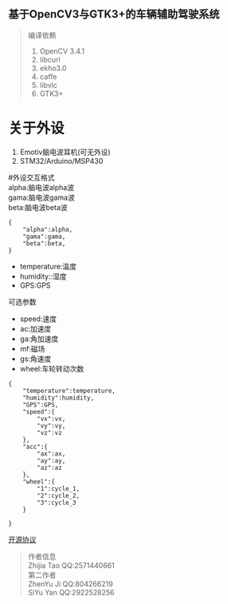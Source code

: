 ## 基于OpenCV3与GTK3+的车辆辅助驾驶系统  
> 编译依赖   
> 1. OpenCV 3.4.1  
> 2. libcurl  
> 3. ekho3.0  
> 4. caffe  
> 5. libvlc  
> 6. GTK3+  
# 关于外设  
1. Emotiv脑电波耳机(可无外设)  
2. STM32/Arduino/MSP430  

#外设交互格式  
alpha:脑电波alpha波  
gama:脑电波gama波  
beta:脑电波beta波  
```
{
	"alpha":alpha,
	"gama":gama,
	"beta":beta,
}
```
* temperature:温度  
* humidity::湿度  
* GPS:GPS  

可选参数  

* speed:速度  
* ac:加速度  
* ga:角加速度  
* mf:磁场  
* gs:角速度  
* wheel:车轮转动次数  
```
{
	"temperature":temperature,
	"humidity":humidity,
	"GPS":GPS,
	"speed":{
		"vx":vx,
		"vy":vy,
		"vz":vz	
	},
	"acc":{
		"ax":ax,
		"ay":ay,
		"az":az	
	},
	"wheel":{
		"1":cycle_1,
		"2":cycle_2,
		"3":cycle_3	
	}
	
}
```
[开源协议](http://www.gnu.org/licenses/gpl-3.0.html)  
 
> 作者信息    
> Zhijia Tao
> QQ:2571440661  
> 第二作者  
> ZhenYu Ji
> QQ:804266219  
> SiYu Yan
> QQ:2922528256
